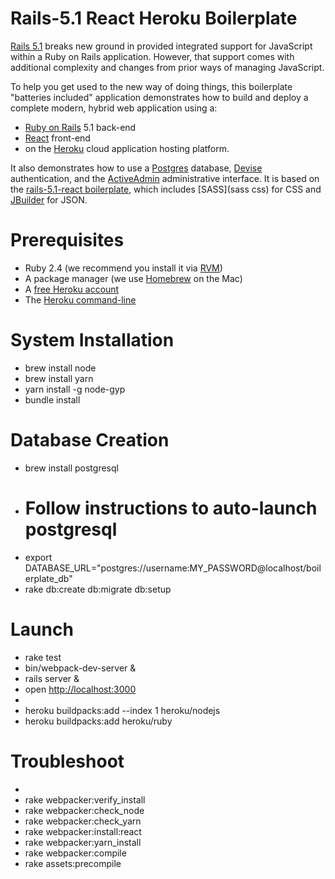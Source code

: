 # Rails-5.1 React Heroku Boilerplate

[Rails 5.1](https://medium.com/@hpux/rails-5-1-loves-javascript-a1d84d5318b) breaks new ground in provided integrated support for JavaScript within a Ruby on Rails application.  However, that support comes with additional complexity and changes from prior ways of managing JavaScript.


To help you get used to the new way of doing things, this boilerplate "batteries included" application demonstrates how to build and deploy a complete modern, hybrid web application using a:
* [Ruby on Rails](http://edgeguides.rubyonrails.org/5_1_release_notes.html) 5.1 back-end
* [React](https://facebook.github.io/react/) front-end
* on the [Heroku](https://www.heroku.com/home) cloud application hosting platform.

It also demonstrates how to use a [Postgres](http://exponential.io/blog/2015/02/21/install-postgresql-on-mac-os-x-via-brew/) database, [Devise](https://github.com/plataformatec/devise) authentication, and the [ActiveAdmin](https://activeadmin.info) administrative interface. It is based on the [rails-5.1-react boilerplate](https://github.com/GiancarlosIO/rails5.1-react-boilerplate), which includes [SASS](sass css) for CSS and [JBuilder](https://github.com/rails/jbuilder) for JSON.

# Prerequisites

* Ruby 2.4 (we recommend you install it via [RVM](https://rvm.io))
* A package manager (we use [Homebrew](https://brew.sh) on the Mac)
* A [free Heroku account](https://signup.heroku.com)
* The [Heroku command-line](https://devcenter.heroku.com/articles/heroku-cli)

# System Installation

* brew install node
* brew install yarn
* yarn install -g node-gyp
* bundle install

# Database Creation

* brew install postgresql
* # Follow instructions to auto-launch postgresql
* export DATABASE_URL="postgres://username:MY_PASSWORD@localhost/boilerplate_db"
* rake db:create db:migrate db:setup

# Launch

* rake test
* bin/webpack-dev-server &
* rails server &
* open [http://localhost:3000](http://localhost:3000)
*
* heroku buildpacks:add --index 1 heroku/nodejs
* heroku buildpacks:add heroku/ruby

# Troubleshoot
*
* rake webpacker:verify_install
* rake webpacker:check_node
* rake webpacker:check_yarn
* rake webpacker:install:react
* rake webpacker:yarn_install
* rake webpacker:compile
* rake assets:precompile
